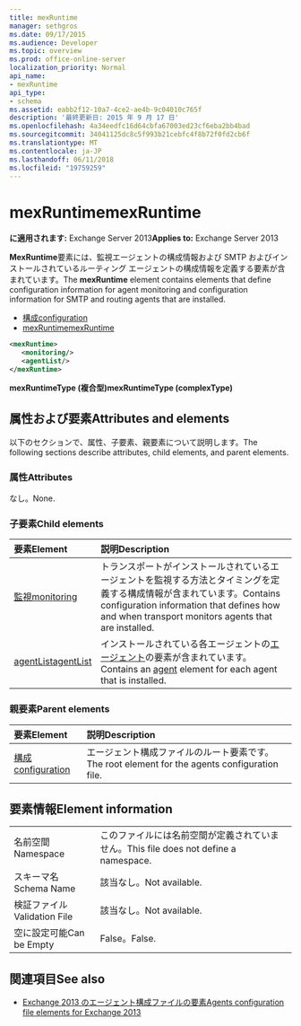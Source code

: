```yaml
---
title: mexRuntime
manager: sethgros
ms.date: 09/17/2015
ms.audience: Developer
ms.topic: overview
ms.prod: office-online-server
localization_priority: Normal
api_name:
- mexRuntime
api_type:
- schema
ms.assetid: eabb2f12-10a7-4ce2-ae4b-9c04010c765f
description: '最終更新日: 2015 年 9 月 17 日'
ms.openlocfilehash: 4a34eedfc16d64cbfa67003ed23cf6eba2bb4bad
ms.sourcegitcommit: 34041125dc8c5f993b21cebfc4f8b72f0fd2cb6f
ms.translationtype: MT
ms.contentlocale: ja-JP
ms.lasthandoff: 06/11/2018
ms.locfileid: "19759259"
---
```

# <a name="mexruntime"></a><span data-ttu-id="5b56b-103">mexRuntime</span><span class="sxs-lookup"><span data-stu-id="5b56b-103">mexRuntime</span></span>
  
<span data-ttu-id="5b56b-104">**に適用されます:** Exchange Server 2013</span><span class="sxs-lookup"><span data-stu-id="5b56b-104">**Applies to:** Exchange Server 2013</span></span>
  
<span data-ttu-id="5b56b-105">**MexRuntime**要素には、監視エージェントの構成情報および SMTP およびインストールされているルーティング エージェントの構成情報を定義する要素が含まれています。</span><span class="sxs-lookup"><span data-stu-id="5b56b-105">The **mexRuntime** element contains elements that define configuration information for agent monitoring and configuration information for SMTP and routing agents that are installed.</span></span> 
  
- [<span data-ttu-id="5b56b-106">構成</span><span class="sxs-lookup"><span data-stu-id="5b56b-106">configuration</span></span>](configuration.md)  
- [<span data-ttu-id="5b56b-107">mexRuntime</span><span class="sxs-lookup"><span data-stu-id="5b56b-107">mexRuntime</span></span>](mexruntime.md)
  
```XML
<mexRuntime>
   <monitoring/>
   <agentList/>
</mexRuntime>
```

<span data-ttu-id="5b56b-108">**mexRuntimeType (複合型)**</span><span class="sxs-lookup"><span data-stu-id="5b56b-108">**mexRuntimeType (complexType)**</span></span>

## <a name="attributes-and-elements"></a><span data-ttu-id="5b56b-109">属性および要素</span><span class="sxs-lookup"><span data-stu-id="5b56b-109">Attributes and elements</span></span>

<span data-ttu-id="5b56b-110">以下のセクションで、属性、子要素、親要素について説明します。</span><span class="sxs-lookup"><span data-stu-id="5b56b-110">The following sections describe attributes, child elements, and parent elements.</span></span>
  
### <a name="attributes"></a><span data-ttu-id="5b56b-111">属性</span><span class="sxs-lookup"><span data-stu-id="5b56b-111">Attributes</span></span>

<span data-ttu-id="5b56b-112">なし。</span><span class="sxs-lookup"><span data-stu-id="5b56b-112">None.</span></span>
  
### <a name="child-elements"></a><span data-ttu-id="5b56b-113">子要素</span><span class="sxs-lookup"><span data-stu-id="5b56b-113">Child elements</span></span>

|<span data-ttu-id="5b56b-114">**要素**</span><span class="sxs-lookup"><span data-stu-id="5b56b-114">**Element**</span></span>|<span data-ttu-id="5b56b-115">**説明**</span><span class="sxs-lookup"><span data-stu-id="5b56b-115">**Description**</span></span>|
|:-----|:-----|
|[<span data-ttu-id="5b56b-116">監視</span><span class="sxs-lookup"><span data-stu-id="5b56b-116">monitoring</span></span>](monitoring.md) <br/> |<span data-ttu-id="5b56b-117">トランスポートがインストールされているエージェントを監視する方法とタイミングを定義する構成情報が含まれています。</span><span class="sxs-lookup"><span data-stu-id="5b56b-117">Contains configuration information that defines how and when transport monitors agents that are installed.</span></span>  <br/> |
|[<span data-ttu-id="5b56b-118">agentList</span><span class="sxs-lookup"><span data-stu-id="5b56b-118">agentList</span></span>](agentlist.md) <br/> |<span data-ttu-id="5b56b-119">インストールされている各エージェントの[エージェント](agent.md)の要素が含まれています。</span><span class="sxs-lookup"><span data-stu-id="5b56b-119">Contains an [agent](agent.md) element for each agent that is installed.</span></span>  <br/> |
   
### <a name="parent-elements"></a><span data-ttu-id="5b56b-120">親要素</span><span class="sxs-lookup"><span data-stu-id="5b56b-120">Parent elements</span></span>

|<span data-ttu-id="5b56b-121">**要素**</span><span class="sxs-lookup"><span data-stu-id="5b56b-121">**Element**</span></span>|<span data-ttu-id="5b56b-122">**説明**</span><span class="sxs-lookup"><span data-stu-id="5b56b-122">**Description**</span></span>|
|:-----|:-----|
|[<span data-ttu-id="5b56b-123">構成</span><span class="sxs-lookup"><span data-stu-id="5b56b-123">configuration</span></span>](configuration.md) <br/> |<span data-ttu-id="5b56b-124">エージェント構成ファイルのルート要素です。</span><span class="sxs-lookup"><span data-stu-id="5b56b-124">The root element for the agents configuration file.</span></span>  <br/> |
   
## <a name="element-information"></a><span data-ttu-id="5b56b-125">要素情報</span><span class="sxs-lookup"><span data-stu-id="5b56b-125">Element information</span></span>

|||
|:-----|:-----|
|<span data-ttu-id="5b56b-126">名前空間</span><span class="sxs-lookup"><span data-stu-id="5b56b-126">Namespace</span></span>  <br/> |<span data-ttu-id="5b56b-127">このファイルには名前空間が定義されていません。</span><span class="sxs-lookup"><span data-stu-id="5b56b-127">This file does not define a namespace.</span></span>  <br/> |
|<span data-ttu-id="5b56b-128">スキーマ名</span><span class="sxs-lookup"><span data-stu-id="5b56b-128">Schema Name</span></span>  <br/> |<span data-ttu-id="5b56b-129">該当なし。</span><span class="sxs-lookup"><span data-stu-id="5b56b-129">Not available.</span></span>  <br/> |
|<span data-ttu-id="5b56b-130">検証ファイル</span><span class="sxs-lookup"><span data-stu-id="5b56b-130">Validation File</span></span>  <br/> |<span data-ttu-id="5b56b-131">該当なし。</span><span class="sxs-lookup"><span data-stu-id="5b56b-131">Not available.</span></span>  <br/> |
|<span data-ttu-id="5b56b-132">空に設定可能</span><span class="sxs-lookup"><span data-stu-id="5b56b-132">Can be Empty</span></span>  <br/> |<span data-ttu-id="5b56b-133">False。</span><span class="sxs-lookup"><span data-stu-id="5b56b-133">False.</span></span>  <br/> |
   
## <a name="see-also"></a><span data-ttu-id="5b56b-134">関連項目</span><span class="sxs-lookup"><span data-stu-id="5b56b-134">See also</span></span>

- [<span data-ttu-id="5b56b-135">Exchange 2013 のエージェント構成ファイルの要素</span><span class="sxs-lookup"><span data-stu-id="5b56b-135">Agents configuration file elements for Exchange 2013</span></span>](agents-configuration-file-elements-for-exchange-2013.md)

